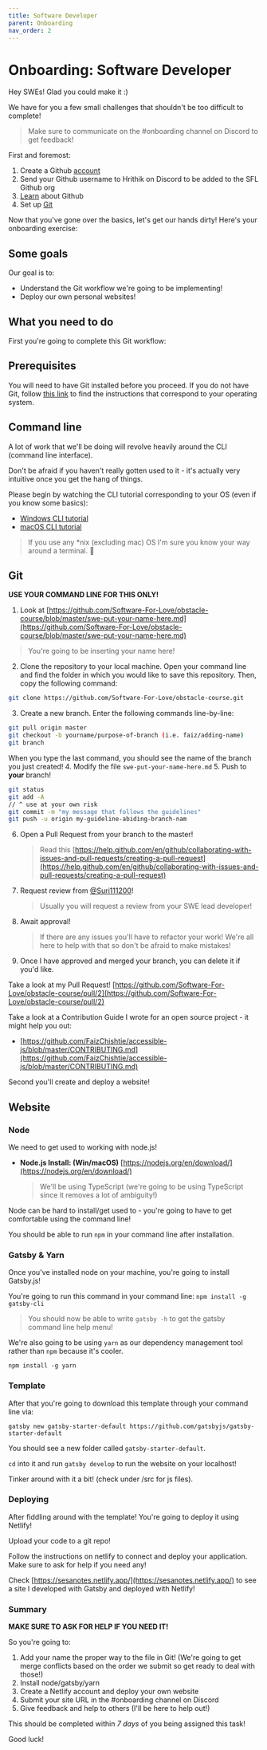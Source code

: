 ```yaml
---
title: Software Developer
parent: Onboarding
nav_order: 2
---
```


# Onboarding: Software Developer

Hey SWEs! Glad you could make it :)

We have for you a few small challenges that shouldn't be too difficult to complete!

> Make sure to communicate on the #onboarding channel on Discord to get feedback!

First and foremost:

1. Create a Github [account](https://docs.github.com/en/github/getting-started-with-github/signing-up-for-a-new-github-account)
2. Send your Github username to Hrithik on Discord to be added to the SFL Github org
3. [Learn](https://docs.github.com/en/github/getting-started-with-github/git-and-github-learning-resources) about Github
4. Set up [Git](https://docs.github.com/en/github/getting-started-with-github/set-up-git)

Now that you've gone over the basics, let's get our hands dirty! Here's your onboarding exercise:

## Some goals

Our goal is to:

-   Understand the Git workflow we're going to be implementing!
-   Deploy our own personal websites!

## What you need to do

First you're going to complete this Git workflow:

## Prerequisites

You will need to have Git installed before you proceed. If you do not have Git, follow [this link](https://git-scm.com/book/en/v2/Getting-Started-Installing-Git) to find the instructions that correspond to your operating system.

## Command line

A lot of work that we'll be doing will revolve heavily around the CLI (command line interface).

Don't be afraid if you haven't really gotten used to it - it's actually very intuitive once you get the hang of things.

Please begin by watching the CLI tutorial corresponding to your OS (even if you know some basics):

-   [Windows CLI tutorial](https://www.youtube.com/watch?v=MBBWVgE0ewk)
-   [macOS CLI tutorial](https://www.youtube.com/watch?v=aKRYQsKR46I)

> If you use any \*nix (excluding mac) OS I'm sure you know your way around a terminal. 🥇

## Git

**USE YOUR COMMAND LINE FOR THIS ONLY!**

1. Look at [https://github.com/Software-For-Love/obstacle-course/blob/master/swe-put-your-name-here.md](https://github.com/Software-For-Love/obstacle-course/blob/master/swe-put-your-name-here.md)

> You're going to be inserting your name here!

2. Clone the repository to your local machine. Open your command line and find the folder in which you would like to save this repository. Then, copy the following command:

```bash
git clone https://github.com/Software-For-Love/obstacle-course.git
```

3. Create a new branch. Enter the following commands line-by-line:

```bash
git pull origin master
git checkout -b yourname/purpose-of-branch (i.e. faiz/adding-name)
git branch
```

When you type the last command, you should see the name of the branch you just created! 4. Modify the file `swe-put-your-name-here.md` 5. Push to **your** branch!

```bash
git status
git add -A
// ^ use at your own risk
git commit -m "my message that follows the guidelines"
git push -u origin my-guideline-abiding-branch-nam
```

6. Open a Pull Request from your branch to the master!
    > Read this [https://help.github.com/en/github/collaborating-with-issues-and-pull-requests/creating-a-pull-request](https://help.github.com/en/github/collaborating-with-issues-and-pull-requests/creating-a-pull-request)
7. Request review from [@Suri111200](https://github.com/Suri111200)!
    > Usually you will request a review from your SWE lead developer!
8. Await approval!
    > If there are any issues you'll have to refactor your work! We're all here to help with that so don't be afraid to make mistakes!
9. Once I have approved and merged your branch, you can delete it if you'd like.

Take a look at my Pull Request! [https://github.com/Software-For-Love/obstacle-course/pull/2](https://github.com/Software-For-Love/obstacle-course/pull/2)

Take a look at a Contribution Guide I wrote for an open source project - it might help you out:

-   [https://github.com/FaizChishtie/accessible-js/blob/master/CONTRIBUTING.md](https://github.com/FaizChishtie/accessible-js/blob/master/CONTRIBUTING.md)

Second you'll create and deploy a website!

## Website

### Node

We need to get used to working with node.js!

-   **Node.js Install: (Win/macOS)** [https://nodejs.org/en/download/](https://nodejs.org/en/download/)
    > We'll be using TypeScript (we're going to be using TypeScript since it removes a lot of ambiguity!)

Node can be hard to install/get used to - you're going to have to get comfortable using the command line!

You should be able to run `npm` in your command line after installation.

### Gatsby & Yarn

Once you've installed node on your machine, you're going to install Gatsby.js!

You're going to run this command in your command line: `npm install -g gatsby-cli`

> You should now be able to write `gatsby -h` to get the gatsby command line help menu!

We're also going to be using `yarn` as our dependency management tool rather than `npm` because it's cooler.

`npm install -g yarn`

### Template

After that you're going to download this template through your command line via:

`gatsby new gatsby-starter-default https://github.com/gatsbyjs/gatsby-starter-default`

You should see a new folder called `gatsby-starter-default`.

`cd` into it and run `gatsby develop` to run the website on your localhost!

Tinker around with it a bit! (check under /src for js files).

### Deploying

After fiddling around with the template! You're going to deploy it using Netlify!

Upload your code to a git repo!

Follow the instructions on netlify to connect and deploy your application. Make sure to ask for help if you need any!

Check [https://sesanotes.netlify.app/](https://sesanotes.netlify.app/) to see a site I developed with Gatsby and deployed with Netlify!

### Summary

**MAKE SURE TO ASK FOR HELP IF YOU NEED IT!**

So you're going to:

1. Add your name the proper way to the file in Git! (We're going to get merge conflicts based on the order we submit so get ready to deal with those!)
2. Install node/gatsby/yarn
3. Create a Netlify account and deploy your own website
4. Submit your site URL in the #onboarding channel on Discord
5. Give feedback and help to others (I'll be here to help out!)

This should be completed within _7 days_ of you being assigned this task!

Good luck!
